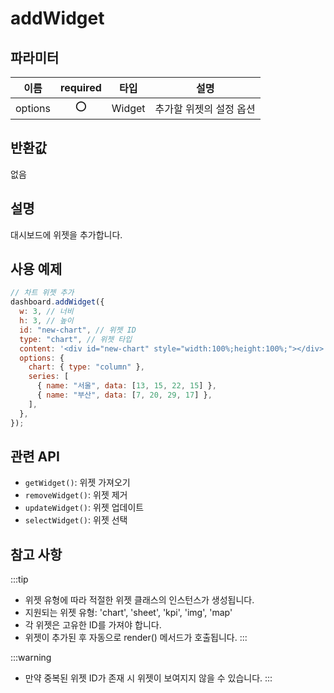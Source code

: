 # addWidget

## 파라미터

| 이름    | required |타입   | 설명                    |
| ------- |:--: |------ | ----------------------- |
| options |⭕ |Widget | 추가할 위젯의 설정 옵션 |

## 반환값

없음

## 설명

대시보드에 위젯을 추가합니다.

## 사용 예제

```javascript
// 차트 위젯 추가
dashboard.addWidget({
  w: 3, // 너비
  h: 3, // 높이
  id: "new-chart", // 위젯 ID
  type: "chart", // 위젯 타입
  content: '<div id="new-chart" style="width:100%;height:100%;"></div>', // 위젯 내용
  options: {
    chart: { type: "column" },
    series: [
      { name: "서울", data: [13, 15, 22, 15] },
      { name: "부산", data: [7, 20, 29, 17] },
    ],
  },
});
```
## 관련 API

- `getWidget()`: 위젯 가져오기
- `removeWidget()`: 위젯 제거
- `updateWidget()`: 위젯 업데이트
- `selectWidget()`: 위젯 선택

## 참고 사항
:::tip
- 위젯 유형에 따라 적절한 위젯 클래스의 인스턴스가 생성됩니다.
- 지원되는 위젯 유형: 'chart', 'sheet', 'kpi', 'img', 'map'
- 각 위젯은 고유한 ID를 가져야 합니다.
- 위젯이 추가된 후 자동으로 render() 메서드가 호출됩니다.
:::

:::warning
- 만약 중복된 위젯 ID가 존재 시 위젯이 보여지지 않을 수 있습니다.
:::